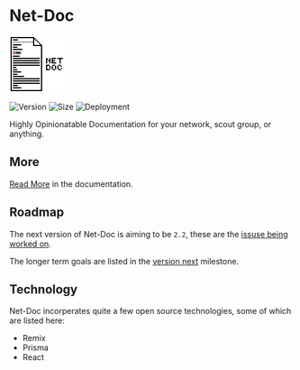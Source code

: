 # Net-Doc

![Logo](./docs/assets/logo.png)

![Version](https://img.shields.io/docker/v/longridgehighschool/net-doc/latest?arch=amd64&sort=semver&color=066da5)
![Size](https://img.shields.io/docker/image-size/longridgehighschool/net-doc?arch=amd64&sort=semver&color=066da5)
![Deployment](https://github.com/longridge-high-school/net-doc/actions/workflows/deployment.yml/badge.svg)

Highly Opinionatable Documentation for your network, scout group, or anything.

## More

[Read More](https://longridge-high-school.github.io/net-doc/) in the
documentation.

## Roadmap

The next version of Net-Doc is aiming to be `2.2`, these are the
[issuse being worked on](https://github.com/Longridge-High-School/net-doc/issues?q=is%3Aopen+is%3Aissue+milestone%3A%22Version+2.2%22).

The longer term goals are listed in the
[version next](https://github.com/Longridge-High-School/net-doc/issues?q=is%3Aopen+is%3Aissue+milestone%3A%22Version+Next%22)
milestone.

## Technology

Net-Doc incorperates quite a few open source technologies, some of which are
listed here:

- Remix
- Prisma
- React
